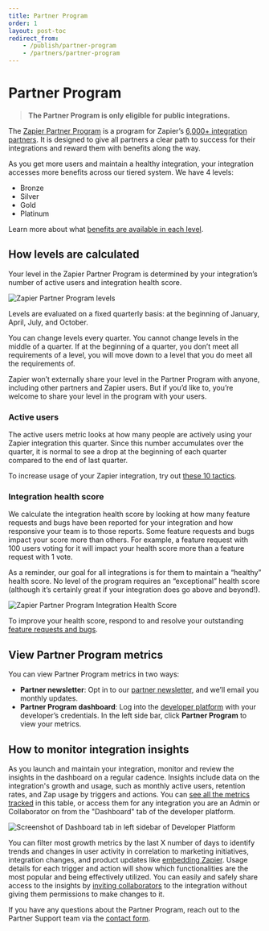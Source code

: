 ```yaml
---
title: Partner Program 
order: 1
layout: post-toc
redirect_from: 
    - /publish/partner-program
    - /partners/partner-program
---
```


# Partner Program 

> **The Partner Program is only eligible for public integrations.**

The [Zapier Partner Program](https://zapier.com/developer-platform/partner-program) is a program for Zapier’s [6,000+ integration partners](https://zapier.com/apps). It is designed to give all partners a clear path to success for their integrations and reward them with benefits along the way.

As you get more users and maintain a healthy integration, your integration accesses more benefits across our tiered system. We have 4 levels:


* Bronze
* Silver
* Gold
* Platinum

Learn more about what [benefits are available in each level](https://zapier.com/developer-platform/partner-program).


## How levels are calculated

Your level in the Zapier Partner Program is determined by your integration’s number of active users and integration health score.

![Zapier Partner Program levels](https://cdn.zappy.app/ea9bb3a0229584725b56c474c1f7bf0e.png)

Levels are evaluated on a fixed quarterly basis: at the beginning of January, April, July, and October.

You can change levels every quarter. You cannot change levels in the middle of a quarter. If at the beginning of a quarter, you don’t meet all requirements of a level, you will move down to a level that you do meet all the requirements of.

Zapier won’t externally share your level in the Partner Program with anyone, including other partners and Zapier users. But if you’d like to, you’re welcome to share your level in the program with your users.

### Active users

The active users metric looks at how many people are actively using your Zapier integration this quarter. Since this number accumulates over the quarter, it is normal to see a drop at the beginning of each quarter compared to the end of last quarter.

To increase usage of your Zapier integration, try out [these 10 tactics](https://platform.zapier.com/publish/partner-faq).


### Integration health score

 We calculate the integration health score by looking at how many feature requests and bugs have been reported for your integration and how responsive your team is to those reports. Some feature requests and bugs impact your score more than others. For example, a feature request with 100 users voting for it will impact your health score more than a feature request with 1 vote.

As a reminder, our goal for all integrations is for them to maintain a “healthy” health score. No level of the program requires an “exceptional” health score (although it’s certainly great if your integration does go above and beyond!).

![Zapier Partner Program Integration Health Score](https://cdn.zapier.com/storage/photos/1e71ec2a31c0cdecf7880f4ac1f4915d.gif)

To improve your health score, respond to and resolve your outstanding [feature requests and bugs](https://platform.zapier.com/manage/user-feedback).


## View Partner Program metrics

You can view Partner Program metrics in two ways:

* **Partner newsletter**: Opt in to our [partner newsletter](https://developer.zapier.com/partner-settings/email), and we’ll email you monthly updates.
* **Partner Program dashboard**: Log into the [developer platform](https://developer.zapier.com/) with your developer’s credentials. In the left side bar, click **Partner Program** to view your metrics.


## How to monitor integration insights

As you launch and maintain your integration, monitor and review the insights in the dashboard on a regular cadence. Insights include data on the integration's growth and usage, such as monthly active users, retention rates, and Zap usage by triggers and actions. You can [see all the metrics tracked](https://platform.zapier.com/manage/integration-insights) in this table, or access them for any integration you are an Admin or Collaborator on from the "Dashboard" tab of the developer platform.

![Screenshot of Dashboard tab in left sidebar of Developer Platform](https://cdn.zappy.app/d7a53ee12f8fb94a44edbc0f8e3195ea.png)

You can filter most growth metrics by the last X number of days to identify trends and changes in user activity in correlation to marketing initiatives, integration changes, and product updates like [embedding Zapier](https://platform.zapier.com/embed/full-zapier-experience). Usage details for each trigger and action will show which functionalities are the most popular and being effectively utilized. You can easily and safely share access to the insights by [inviting collaborators](https://platform.zapier.com/manage/add-team) to the integration without giving them permissions to make changes to it.
 
If you have any questions about the Partner Program, reach out to the Partner Support team via the [contact form](https://developer.zapier.com/contact). 